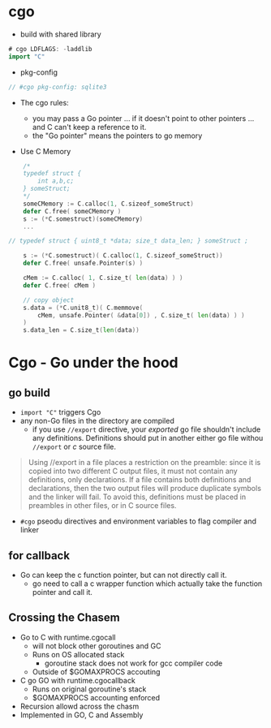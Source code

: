 
# cgo

- build with shared library

```go
# cgo LDFLAGS: -laddlib
import "C"
```

- pkg-config

```go
// #cgo pkg-config: sqlite3
```


- The cgo rules:
    - you may pass a Go pointer ... if it doesn't point to other pointers ... and C can't keep a reference to it.
    - the "Go pointer" means the pointers to go memory

- Use C Memory

```go
    /*
    typedef struct {
        int a,b,c;
    } someStruct;
    */
    someCMemory := C.calloc(1, C.sizeof_someStruct)
    defer C.free( someCMemory )
    s := (*C.somestruct)(someCMemory)
    ...
```

```go
// typedef struct { uint8_t *data; size_t data_len; } someStruct ;

    s := (*C.somestruct)( C.calloc(1, C.sizeof_someStruct))
    defer C.free( unsafe.Pointer(s) )

    cMem := C.calloc( 1, C.size_t( len(data) ) )
    defer C.free( cMem )

    // copy object
    s.data = (*C.unit8_t)( C.memmove( 
        cMem, unsafe.Pointer( &data[0]) , C.size_t( len(data) ) )
    )
    s.data_len = C.size_t(len(data))

```

# Cgo - Go under the hood

## go build

- `import "C"` triggers Cgo
- any non-Go files in the directory are compiled
    - if you use `//export` directive, your *exported* go file shouldn't include any definitions. Definitions should put in another either go file withou `//export` or *c* source file.

> Using //export in a file places a restriction on the preamble: since it is copied into two different C output files, it must not contain any definitions, only declarations. If a file contains both definitions and declarations, then the two output files will produce duplicate symbols and the linker will fail. To avoid this, definitions must be placed in preambles in other files, or in C source files.

- `#cgo` pseodu directives and environment variables to flag compiler and linker

## for callback

- Go can keep the c function pointer, but can not directly call it.
    - go need to call a c wrapper function which actually take the function pointer and call it.


## Crossing the Chasem

- Go to C with runtime.cgocall
    - will not block other goroutines and GC
    - Runs on OS allocated stack
        - goroutine stack does not work for gcc compiler code
    - Outside of $GOMAXPROCS accouting
- C go GO with runtime.cgocallback
    - Runs on original goroutine's stack
    - $GOMAXPROCS accounting enforced
- Recursion allowd across the chasm
- Implemented in GO, C and Assembly



